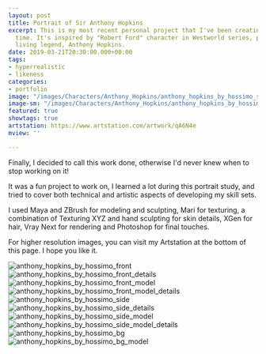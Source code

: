 ```yaml
---
layout: post
title: Portrait of Sir Anthony Hopkins
excerpt: This is my most recent personal project that I've been creating in my free
  time. It's inspired by "Robert Ford" character in Westworld series, played by the
  living legend, Anthony Hopkins.
date: 2019-03-21T20:30:00.000+00:00
tags:
- hyperrealistic
- likeness
categories:
- portfolio
image: "/images/Characters/Anthony_Hopkins/anthony_hopkins_by_hossimo_side.jpg"
image-sm: "/images/Characters/Anthony_Hopkins/anthony_hopkins_by_hossimo_side.jpg"
featured: true
showtags: true
artstation: https://www.artstation.com/artwork/qA6N4e
mview: ''

---
```

Finally, I decided to call this work done, otherwise I'd never knew when to stop working on it!

It was a fun project to work on, I learned a lot during this portrait study, and tried to cover both technical and artistic aspects of developing my skill sets.

I used Maya and ZBrush for modeling and sculpting, Mari for texturing, a combination of Texturing XYZ and hand sculpting for skin details, XGen for hair, Vray Next for rendering and Photoshop for final touches.

For higher resolution images, you can visit my Artstation at the bottom of this page. I hope you like it.

<img src="/images/Characters/Anthony_Hopkins/anthony_hopkins_by_hossimo_front.jpg" alt="anthony_hopkins_by_hossimo_front" class="responsive">

<img src="/images/Characters/Anthony_Hopkins/anthony_hopkins_by_hossimo_front_details.jpg" alt="anthony_hopkins_by_hossimo_front_details" class="responsive">

<img src="/images/Characters/Anthony_Hopkins/anthony_hopkins_by_hossimo_front_model.jpg" alt="anthony_hopkins_by_hossimo_front_model" class="responsive">

<img src="/images/Characters/Anthony_Hopkins/anthony_hopkins_by_hossimo_front_model_details.jpg" alt="anthony_hopkins_by_hossimo_front_model_details" class="responsive">

<img src="/images/Characters/Anthony_Hopkins/anthony_hopkins_by_hossimo_side.jpg" alt="anthony_hopkins_by_hossimo_side" class="responsive">

<img src="/images/Characters/Anthony_Hopkins/anthony_hopkins_by_hossimo_side_details.jpg" alt="anthony_hopkins_by_hossimo_side_details" class="responsive">

<img src="/images/Characters/Anthony_Hopkins/anthony_hopkins_by_hossimo_side_model.jpg" alt="anthony_hopkins_by_hossimo_side_model" class="responsive">

<img src="/images/Characters/Anthony_Hopkins/anthony_hopkins_by_hossimo_side_model_details.jpg" alt="anthony_hopkins_by_hossimo_side_model_details" class="responsive">

<img src="/images/Characters/Anthony_Hopkins/anthony_hopkins_by_hossimo_bg.jpg" alt="anthony_hopkins_by_hossimo_bg" class="responsive">

<img src="/images/Characters/Anthony_Hopkins/anthony_hopkins_by_hossimo_bg_model.jpg" alt="anthony_hopkins_by_hossimo_bg_model" class="responsive">